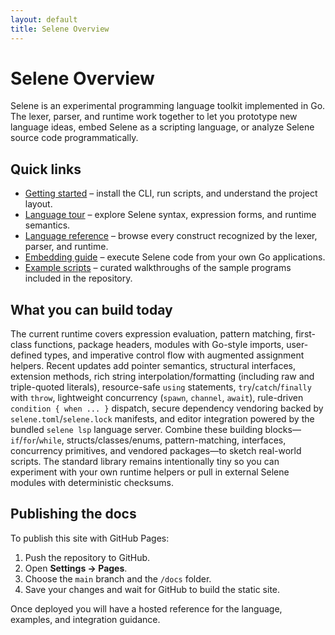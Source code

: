 ```yaml
---
layout: default
title: Selene Overview
---
```


# Selene Overview

Selene is an experimental programming language toolkit implemented in Go. The lexer, parser, and runtime work together to let you
prototype new language ideas, embed Selene as a scripting language, or analyze Selene source code programmatically.

## Quick links

- [Getting started](getting-started.md) – install the CLI, run scripts, and understand the project layout.
- [Language tour](language-tour.md) – explore Selene syntax, expression forms, and runtime semantics.
- [Language reference](reference.md) – browse every construct recognized by the lexer, parser, and runtime.
- [Embedding guide](embedding.md) – execute Selene code from your own Go applications.
- [Example scripts](examples.md) – curated walkthroughs of the sample programs included in the repository.

## What you can build today

The current runtime covers expression evaluation, pattern matching, first-class functions, package headers, modules with Go-style imports, user-defined types, and imperative control flow with augmented assignment helpers. Recent updates add pointer semantics, structural interfaces, extension methods, rich string interpolation/formatting (including raw and triple-quoted literals), resource-safe `using` statements, `try`/`catch`/`finally` with `throw`, lightweight concurrency (`spawn`, `channel`, `await`), rule-driven `condition { when ... }` dispatch, secure dependency vendoring backed by `selene.toml`/`selene.lock` manifests, and editor integration powered by the bundled `selene lsp` language server.
Combine these building blocks—`if`/`for`/`while`, structs/classes/enums, pattern-matching, interfaces, concurrency primitives, and vendored packages—to sketch real-world scripts. The standard library remains intentionally tiny so you can experiment with your own runtime helpers or pull in external Selene modules with deterministic checksums.

## Publishing the docs

To publish this site with GitHub Pages:

1. Push the repository to GitHub.
2. Open **Settings → Pages**.
3. Choose the `main` branch and the `/docs` folder.
4. Save your changes and wait for GitHub to build the static site.

Once deployed you will have a hosted reference for the language, examples, and integration guidance.
